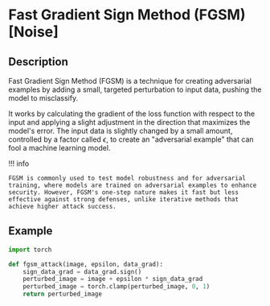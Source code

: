 # Fast Gradient Sign Method (FGSM) [Noise]

## Description

Fast Gradient Sign Method (FGSM) is a technique for creating adversarial examples by adding a small, targeted perturbation to input data, pushing the model to misclassify.

It works by calculating the gradient of the loss function with respect to the input and applying a slight adjustment in the direction that maximizes the model's error.
The input data is slightly changed by a small amount, controlled by a factor called $\epsilon$, to create an "adversarial example" that can fool a machine learning model.

!!! info

    FGSM is commonly used to test model robustness and for adversarial training, where models are trained on adversarial examples to enhance security. However, FGSM's one-step nature makes it fast but less effective against strong defenses, unlike iterative methods that achieve higher attack success.

## Example

```python
import torch

def fgsm_attack(image, epsilon, data_grad):
    sign_data_grad = data_grad.sign()
    perturbed_image = image + epsilon * sign_data_grad
    perturbed_image = torch.clamp(perturbed_image, 0, 1)
    return perturbed_image
```
